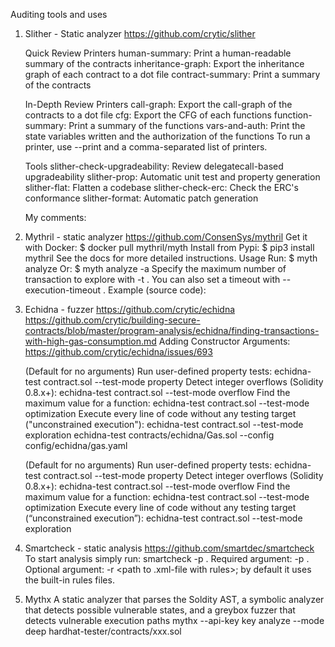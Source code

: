Auditing tools and uses

1.  Slither - Static analyzer
    https://github.com/crytic/slither

    Quick Review Printers
    human-summary: Print a human-readable summary of the contracts
    inheritance-graph: Export the inheritance graph of each contract to a dot file
    contract-summary: Print a summary of the contracts
    
    In-Depth Review Printers
    call-graph: Export the call-graph of the contracts to a dot file
    cfg: Export the CFG of each functions
    function-summary: Print a summary of the functions
    vars-and-auth: Print the state variables written and the authorization of the functions
    To run a printer, use --print and a comma-separated list of printers.

    Tools
    slither-check-upgradeability: Review delegatecall-based upgradeability
    slither-prop: Automatic unit test and property generation
    slither-flat: Flatten a codebase
    slither-check-erc: Check the ERC's conformance
    slither-format: Automatic patch generation

    My comments:

2.  Mythril - static analyzer
    https://github.com/ConsenSys/mythril
    Get it with Docker:
    $ docker pull mythril/myth
    Install from Pypi:
    $ pip3 install mythril
    See the docs for more detailed instructions.
    Usage
    Run:
    $ myth analyze <solidity-file>
    Or:
    $ myth analyze -a <contract-address>
    Specify the maximum number of transaction to explore with -t <number>. You can also set a timeout with --execution-timeout <seconds>. Example (source code):

3.  Echidna - fuzzer
    https://github.com/crytic/echidna
    https://github.com/crytic/building-secure-contracts/blob/master/program-analysis/echidna/finding-transactions-with-high-gas-consumption.md
    Adding Constructor Arguments: https://github.com/crytic/echidna/issues/693

    (Default for no arguments) Run user-defined property tests: echidna-test contract.sol --test-mode property
    Detect integer overflows (Solidity 0.8.x+): echidna-test contract.sol --test-mode overflow
    Find the maximum value for a function: echidna-test contract.sol --test-mode optimization
    Execute every line of code without any testing target ("unconstrained execution"): echidna-test contract.sol --test-mode exploration
    echidna-test contracts/echidna/Gas.sol --config config/echidna/gas.yaml

    (Default for no arguments) Run user-defined property tests: echidna-test contract.sol --test-mode property
    Detect integer overflows (Solidity 0.8.x+): echidna-test contract.sol --test-mode overflow
    Find the maximum value for a function: echidna-test contract.sol --test-mode optimization
    Execute every line of code without any testing target (“unconstrained execution”): echidna-test contract.sol --test-mode exploration

4.  Smartcheck - static analysis
    https://github.com/smartdec/smartcheck
    To start analysis simply run:
    smartcheck -p .
    Required argument: -p <path to directory or file>. Optional argument: -r <path to .xml-file with rules>; by default it uses the built-in rules files.

5.  Mythx
    A static analyzer that parses the Soldity AST, a symbolic analyzer that detects possible vulnerable states, and a greybox fuzzer that detects vulnerable execution     paths
    mythx --api-key key analyze --mode deep hardhat-tester/contracts/xxx.sol
